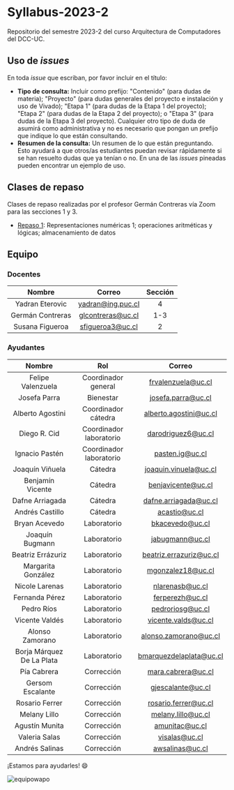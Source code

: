 # Syllabus-2023-2
Repositorio del semestre 2023-2 del curso Arquitectura de Computadores del DCC-UC.

## Uso de _issues_
En toda _issue_ que escriban, por favor incluir en el título:
* **Tipo de consulta:** Incluir como prefijo: "Contenido" (para dudas de materia); "Proyecto" (para dudas generales del proyecto e instalación y uso de Vivado); "Etapa 1" (para dudas de la Etapa 1 del proyecto); "Etapa 2" (para dudas de la Etapa 2 del proyecto); o "Etapa 3" (para dudas de la Etapa 3 del proyecto). Cualquier otro tipo de duda de asumirá como administrativa y no es necesario que pongan un prefijo que indique lo que están consultando.
* **Resumen de la consulta:** Un resumen de lo que están preguntando. Esto ayudará a que otros/as estudiantes puedan revisar rápidamente si se han resuelto dudas que ya tenían o no.
En una de las _issues_ pineadas pueden encontrar un ejemplo de uso.

## Clases de repaso

Clases de repaso realizadas por el profesor Germán Contreras vía Zoom para las secciones 1 y 3.

* [Repaso 1](https://drive.google.com/file/d/1zlpoYfkjIeQ-qL9CvMwlMGORpdQp7nfJ/view?usp=sharing): Representaciones numéricas 1; operaciones aritméticas y lógicas; almacenamiento de datos


## Equipo

### Docentes

| Nombre                     | Correo                   | Sección |
|:--------------------------:|:------------------------:|:-------:|
| Yadran Eterovic            | yadran@ing.puc.cl        |    4    |
| Germán Contreras           | glcontreras@uc.cl        |   1-3   |
| Susana Figueroa            | sfigueroa3@uc.cl         |    2    |

### Ayudantes

| Nombre                     | Rol                      | Correo                  |
|:--------------------------:|:------------------------:|:-----------------------:|
| Felipe Valenzuela          |    Coordinador general   | frvalenzuela@uc.cl      |
| Josefa Parra               |        Bienestar         | josefa.parra@uc.cl      |
| Alberto Agostini           |    Coordinador cátedra   | alberto.agostini@uc.cl  |
| Diego R. Cid               |  Coordinador laboratorio | darodriguez6@uc.cl      |
| Ignacio Pastén             |  Coordinador laboratorio | pasten.ig@uc.cl         |
| Joaquín Viñuela            |         Cátedra          | joaquin.vinuela@uc.cl   |
| Benjamín Vicente           |         Cátedra          | benjavicente@uc.cl	  |
| Dafne Arriagada            |         Cátedra          | dafne.arriagada@uc.cl   |
| Andrés Castillo            |         Cátedra          | acastio@uc.cl           |
| Bryan Acevedo              |       Laboratorio        | bkacevedo@uc.cl	  |
| Joaquín Bugmann            |       Laboratorio        | jabugmann@uc.cl	  |
| Beatriz Errázuriz          |       Laboratorio        | beatriz.errazuriz@uc.cl |
| Margarita González         |       Laboratorio        | mgonzalez18@uc.cl       |
| Nicole Larenas             |       Laboratorio        | nlarenasb@uc.cl	  |
| Fernanda Pérez             |       Laboratorio        | ferperezh@uc.cl         |
| Pedro Ríos                 |       Laboratorio        | pedroriosg@uc.cl	  |
| Vicente Valdés             |       Laboratorio        | vicente.valds@uc.cl	  |
| Alonso Zamorano            |       Laboratorio        | alonso.zamorano@uc.cl   |
| Borja Márquez De La Plata  |       Laboratorio         | bmarquezdelaplata@uc.cl |
| Pía Cabrera                |       Corrección         | mara.cabrera@uc.cl	  |
| Gersom Escalante           |       Corrección         | gjescalante@uc.cl       |
| Rosario Ferrer             |       Corrección         | rosario.ferrer@uc.cl	  |
| Melany Lillo               |       Corrección         | melany.lillo@uc.cl      |
| Agustín Munita             |       Corrección         | amunitac@uc.cl	  |
| Valeria Salas              |       Corrección         | visalas@uc.cl	          |
| Andrés Salinas             |       Corrección         | awsalinas@uc.cl	  |

¡Estamos para ayudarles! 😄

![equipowapo](https://github.com/IIC2343/Syllabus-2023-2/assets/5559611/6e6e11a6-4cf8-4a77-b137-45b0e28a4036)

